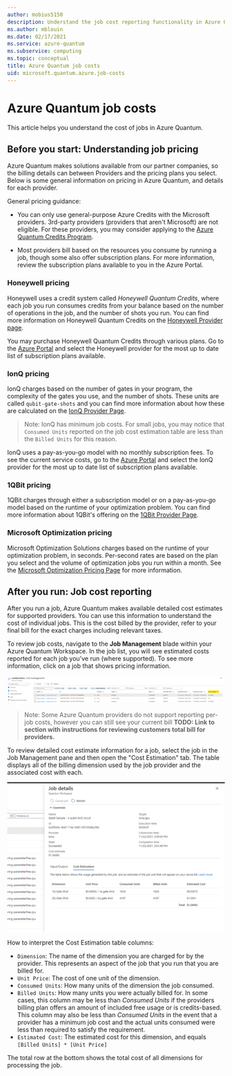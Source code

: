 ```yaml
---
author: mobius5150
description: Understand the job cost reporting functionality in Azure Quantum.
ms.author: mblouin
ms.date: 02/17/2021
ms.service: azure-quantum
ms.subservice: computing
ms.topic: conceptual
title: Azure Quantum job costs
uid: microsoft.quantum.azure.job-costs
---
```


# Azure Quantum job costs
This article helps you understand the cost of jobs in Azure Quantum. 

## Before you start: Understanding job pricing
Azure Quantum makes solutions available from our partner companies, so the billing details can between Providers and the pricing plans you select. Below is some general information on pricing in Azure Quantum, and details for each provider.

General pricing guidance:

- You can only use general-purpose Azure Credits with the Microsoft providers. 3rd-party providers (providers that aren't Microsoft) are not eligible. For these providers, you may consider applying to the [Azure Quantum Credits Program](https://aka.ms/aq/credits).

- Most providers bill based on the resources you consume by running a job, though some also offer subscription plans. For more information, review the subscription plans available to you in the Azure Portal.

### Honeywell pricing
Honeywell uses a credit system called *Honeywell Quantum Credits*, where each job you run consumes credits from your balance based on the number of operations in the job, and the number of shots you run. You can find more information on Honeywell Quantum Credits on the [Honeywell Provider page](xref:microsoft.quantum.providers.honeywell).

You may purchase Honeywell Quantum Credits through various plans. Go to the [Azure Portal](https://aka.ms/AQ/CreateWorkspace) and select the Honeywell provider for the most up to date list of subscription plans available.

### IonQ pricing
IonQ charges based on the number of gates in your program, the complexity of the gates you use, and the number of shots. These units are called `qubit-gate-shots` and you can find more information about how these are calculated on the [IonQ Provider Page](xref:microsoft.quantum.providers.ionq).

> Note: IonQ has minimum job costs. For small jobs, you may notice that `Consumed Units` reported on the job cost estimation table are less than the `Billed Units` for this reason.

IonQ uses a pay-as-you-go model with no monthly subscription fees. To see the current service costs, go to the [Azure Portal](https://aka.ms/AQ/CreateWorkspace) and select the IonQ provider for the most up to date list of subscription plans available.

### 1QBit pricing
1QBit charges through either a subscription model or on a pay-as-you-go model based on the runtime of your optimization problem. You can find more information about 1QBit's offering on the [1QBit Provider Page](xref:microsoft.quantum.providers.optimization.1qbit).

### Microsoft Optimization pricing
Microsoft Optimization Solutions charges based on the runtime of your optimization problem, in seconds. Per-second rates are based on the plan you select and the volume of optimization jobs you run within a month. See the [Microsoft Optimization Pricing Page](https://azure.microsoft.com/pricing/details/azure-quantum/) for more information.

## After you run: Job cost reporting
After you run a job, Azure Quantum makes available detailed cost estimates for supported providers. You can use this information to understand the cost of individual jobs. This is the cost billed by the provider, refer to your final bill for the exact charges including relevant taxes.

To review job costs, navigate to the **Job Management** blade within your Azure Quantum Workspace. In the job list, you will see estimated costs reported for each job you've run (where supported). To see more information, click on a job that shows pricing information.

![The Job Management blade, with the Cost Estimate column highlighted](./media/job-costs/job-table-with-costs.png)

> Note: Some Azure Quantum providers do not support reporting per-job costs, however you can still see your current bill **TODO: Link to section with instructions for reviewing customers total bill for providers.**

To review detailed cost estimate information for a job, select the job in the Job Management pane and then open the "Cost Estimation" tab. The table displays all of the billing dimension used by the job provider and the associated cost with each.

![The Job Details pane for a quantum job, with the Cost Estimation tab selected](./media/job-costs/job-cost-details.png)

How to interpret the Cost Estimation table columns:
- `Dimension`: The name of the dimension you are charged for by the provider. This represents an aspect of the job that you run that you are billed for.
- `Unit Price`: The cost of one unit of the dimension.
- `Consumed Units`: How many units of the dimension the job consumed.
- `Billed Units`: How many units you were actually billed for. In some cases, this column may be less than _Consumed Units_ if the providers billing plan offers an amount of included free usage or is credits-based. This column may also be less than _Consumed Units_ in the event that a provider has a minimum job cost and the actual units consumed were less than required to satisfy the requirement.
- `Estimated Cost`: The estimated cost for this dimension, and equals `[Billed Units] * [Unit Price]`

The total row at the bottom shows the total cost of all dimensions for processing the job.
